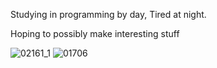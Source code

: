 Studying in programming by day, Tired at night.

Hoping to possibly make interesting stuff

![02161_1](https://user-images.githubusercontent.com/99699041/191451785-8fd83f6e-cc50-4d6e-9370-2c2c978cf533.png)
![01706](https://user-images.githubusercontent.com/99699041/191464577-50e7320d-cd26-4355-98f6-8ca98b2907ab.gif)
